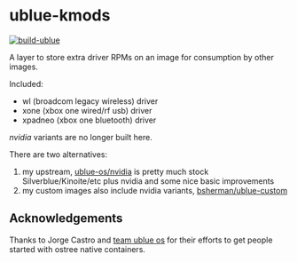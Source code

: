 # ublue-kmods

[![build-ublue](https://github.com/bsherman/ublue-kmods/actions/workflows/build.yml/badge.svg)](https://github.com/bsherman/ublue-kmods/actions/workflows/build.yml)

A layer to store extra driver RPMs on an image for consumption by other images.

Included:
- wl (broadcom legacy wireless) driver
- xone (xbox one wired/rf usb) driver
- xpadneo (xbox one bluetooth) driver

*nvidia* variants are no longer built here. 

There are two alternatives:
1. my upstream, [ublue-os/nvidia](https://github.com/ublue-os/nvidia) is pretty much stock Silverblue/Kinoite/etc plus nvidia and some nice basic improvements
2. my custom images also include nvidia variants, [bsherman/ublue-custom](https://github.com/bsherman/ublue-custom)


## Acknowledgements

Thanks to Jorge Castro and [team ublue os](https://github.com/ublue-os) for their efforts to get people started with ostree native containers.
